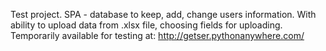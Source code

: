 Test project. 
SPA - database to keep, add, change users information. With ability to upload data from .xlsx file, choosing fields for uploading.
Temporarily available for testing at:
		http://getser.pythonanywhere.com/ 